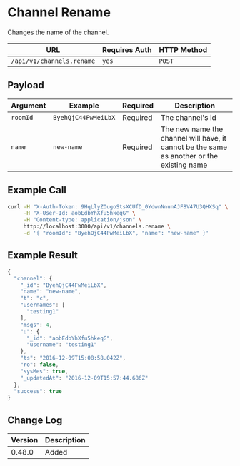 # Channel Rename

Changes the name of the channel.

| URL                       | Requires Auth | HTTP Method |
| ------------------------- | ------------- | ----------- |
| `/api/v1/channels.rename` | `yes`         | `POST`      |

## Payload

| Argument | Example             | Required | Description                                                                               |
| -------- | ------------------- | -------- | ----------------------------------------------------------------------------------------- |
| `roomId` | `ByehQjC44FwMeiLbX` | Required | The channel's id                                                                          |
| `name`   | `new-name`          | Required | The new name the channel will have, it cannot be the same as another or the existing name |

## Example Call

```bash
curl -H "X-Auth-Token: 9HqLlyZOugoStsXCUfD_0YdwnNnunAJF8V47U3QHXSq" \
     -H "X-User-Id: aobEdbYhXfu5hkeqG" \
     -H "Content-type: application/json" \
     http://localhost:3000/api/v1/channels.rename \
     -d '{ "roomId": "ByehQjC44FwMeiLbX", "name": "new-name" }'
```

## Example Result

```javascript
{
  "channel": {
    "_id": "ByehQjC44FwMeiLbX",
    "name": "new-name",
    "t": "c",
    "usernames": [
      "testing1"
    ],
    "msgs": 4,
    "u": {
      "_id": "aobEdbYhXfu5hkeqG",
      "username": "testing1"
    },
    "ts": "2016-12-09T15:08:58.042Z",
    "ro": false,
    "sysMes": true,
    "_updatedAt": "2016-12-09T15:57:44.686Z"
  },
  "success": true
}
```

## Change Log

| Version | Description |
| ------- | ----------- |
| 0.48.0  | Added       |
